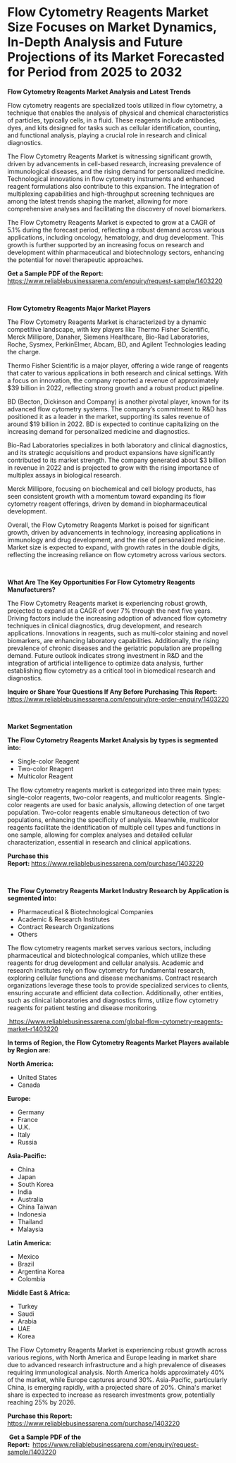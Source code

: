 <p><h1>Flow Cytometry Reagents Market Size Focuses on Market Dynamics, In-Depth Analysis and Future Projections of its Market Forecasted for Period from 2025 to 2032</h1></p><p><strong>Flow Cytometry Reagents Market Analysis and Latest Trends</strong></p>
<p><p>Flow cytometry reagents are specialized tools utilized in flow cytometry, a technique that enables the analysis of physical and chemical characteristics of particles, typically cells, in a fluid. These reagents include antibodies, dyes, and kits designed for tasks such as cellular identification, counting, and functional analysis, playing a crucial role in research and clinical diagnostics.</p><p>The Flow Cytometry Reagents Market is witnessing significant growth, driven by advancements in cell-based research, increasing prevalence of immunological diseases, and the rising demand for personalized medicine. Technological innovations in flow cytometry instruments and enhanced reagent formulations also contribute to this expansion. The integration of multiplexing capabilities and high-throughput screening techniques are among the latest trends shaping the market, allowing for more comprehensive analyses and facilitating the discovery of novel biomarkers.</p><p>The Flow Cytometry Reagents Market is expected to grow at a CAGR of 5.1% during the forecast period, reflecting a robust demand across various applications, including oncology, hematology, and drug development. This growth is further supported by an increasing focus on research and development within pharmaceutical and biotechnology sectors, enhancing the potential for novel therapeutic approaches.</p></p>
<p><strong>Get a Sample PDF of the Report:&nbsp;</strong> <a href="https://www.reliablebusinessarena.com/enquiry/request-sample/1403220?utm_campaign=2102&utm_medium=2&utm_source=Github&utm_content=ia&utm_term=16042025&utm_id=flow-cytometry-reagents">https://www.reliablebusinessarena.com/enquiry/request-sample/1403220</a></p>
<p>&nbsp;</p>
<p><strong>Flow Cytometry Reagents Major Market Players</strong></p>
<p><p>The Flow Cytometry Reagents Market is characterized by a dynamic competitive landscape, with key players like Thermo Fisher Scientific, Merck Millipore, Danaher, Siemens Healthcare, Bio-Rad Laboratories, Roche, Sysmex, PerkinElmer, Abcam, BD, and Agilent Technologies leading the charge.</p><p>Thermo Fisher Scientific is a major player, offering a wide range of reagents that cater to various applications in both research and clinical settings. With a focus on innovation, the company reported a revenue of approximately $39 billion in 2022, reflecting strong growth and a robust product pipeline.</p><p>BD (Becton, Dickinson and Company) is another pivotal player, known for its advanced flow cytometry systems. The company’s commitment to R&D has positioned it as a leader in the market, supporting its sales revenue of around $19 billion in 2022. BD is expected to continue capitalizing on the increasing demand for personalized medicine and diagnostics.</p><p>Bio-Rad Laboratories specializes in both laboratory and clinical diagnostics, and its strategic acquisitions and product expansions have significantly contributed to its market strength. The company generated about $3 billion in revenue in 2022 and is projected to grow with the rising importance of multiplex assays in biological research.</p><p>Merck Millipore, focusing on biochemical and cell biology products, has seen consistent growth with a momentum toward expanding its flow cytometry reagent offerings, driven by demand in biopharmaceutical development.</p><p>Overall, the Flow Cytometry Reagents Market is poised for significant growth, driven by advancements in technology, increasing applications in immunology and drug development, and the rise of personalized medicine. Market size is expected to expand, with growth rates in the double digits, reflecting the increasing reliance on flow cytometry across various sectors.</p></p>
<p>&nbsp;</p>
<p><strong>What Are The Key Opportunities For Flow Cytometry Reagents Manufacturers?</strong></p>
<p><p>The Flow Cytometry Reagents market is experiencing robust growth, projected to expand at a CAGR of over 7% through the next five years. Driving factors include the increasing adoption of advanced flow cytometry techniques in clinical diagnostics, drug development, and research applications. Innovations in reagents, such as multi-color staining and novel biomarkers, are enhancing laboratory capabilities. Additionally, the rising prevalence of chronic diseases and the geriatric population are propelling demand. Future outlook indicates strong investment in R&D and the integration of artificial intelligence to optimize data analysis, further establishing flow cytometry as a critical tool in biomedical research and diagnostics.</p></p>
<p><strong>Inquire or Share Your Questions If Any Before Purchasing This Report:</strong> <a href="https://www.reliablebusinessarena.com/enquiry/pre-order-enquiry/1403220?utm_campaign=2102&utm_medium=2&utm_source=Github&utm_content=ia&utm_term=16042025&utm_id=flow-cytometry-reagents">https://www.reliablebusinessarena.com/enquiry/pre-order-enquiry/1403220</a></p>
<p>&nbsp;</p>
<p><strong>Market Segmentation</strong></p>
<p><strong>The Flow Cytometry Reagents Market Analysis by types is segmented into:</strong></p>
<p><ul><li>Single-color Reagent</li><li>Two-color Reagent</li><li>Multicolor Reagent</li></ul></p>
<p><p>The flow cytometry reagents market is categorized into three main types: single-color reagents, two-color reagents, and multicolor reagents. Single-color reagents are used for basic analysis, allowing detection of one target population. Two-color reagents enable simultaneous detection of two populations, enhancing the specificity of analysis. Meanwhile, multicolor reagents facilitate the identification of multiple cell types and functions in one sample, allowing for complex analyses and detailed cellular characterization, essential in research and clinical applications.</p></p>
<p><strong>Purchase this Report:&nbsp;</strong><a href="https://www.reliablebusinessarena.com/purchase/1403220?utm_campaign=2102&utm_medium=2&utm_source=Github&utm_content=ia&utm_term=16042025&utm_id=flow-cytometry-reagents">https://www.reliablebusinessarena.com/purchase/1403220</a></p>
<p>&nbsp;</p>
<p><strong>The Flow Cytometry Reagents Market Industry Research by Application is segmented into:</strong></p>
<p><ul><li>Pharmaceutical & Biotechnological Companies</li><li>Academic & Research Institutes</li><li>Contract Research Organizations</li><li>Others</li></ul></p>
<p><p>The flow cytometry reagents market serves various sectors, including pharmaceutical and biotechnological companies, which utilize these reagents for drug development and cellular analysis. Academic and research institutes rely on flow cytometry for fundamental research, exploring cellular functions and disease mechanisms. Contract research organizations leverage these tools to provide specialized services to clients, ensuring accurate and efficient data collection. Additionally, other entities, such as clinical laboratories and diagnostics firms, utilize flow cytometry reagents for patient testing and disease monitoring.</p></p>
<p><a href="https://www.reliablebusinessarena.com/global-flow-cytometry-reagents-market-r1403220?utm_campaign=2102&utm_medium=2&utm_source=Github&utm_content=ia&utm_term=16042025&utm_id=flow-cytometry-reagents">&nbsp;https://www.reliablebusinessarena.com/global-flow-cytometry-reagents-market-r1403220</a></p>
<p><strong>In terms of Region, the Flow Cytometry Reagents Market Players available by Region are:</strong></p>
<p>
    <p> <strong> North America: </strong>
        <ul>
            <li>United States</li>
            <li>Canada</li>
        </ul>
        </p> 
    <p> <strong> Europe: </strong>
        <ul>
            <li>Germany</li>
            <li>France</li>
            <li>U.K.</li>
            <li>Italy</li>
            <li>Russia</li>
        </ul>
        </p> 
    <p> <strong> Asia-Pacific: </strong>
        <ul>
            <li>China</li>
            <li>Japan</li>
            <li>South Korea</li>
            <li>India</li>
            <li>Australia</li>
            <li>China Taiwan</li>
            <li>Indonesia</li>
            <li>Thailand</li>
            <li>Malaysia</li>
        </ul>
        </p> 
    <p> <strong> Latin America: </strong>
        <ul>
            <li>Mexico</li>
            <li>Brazil</li>
            <li>Argentina Korea</li>
            <li>Colombia</li>
        </ul>
        </p> 
    <p> <strong> Middle East & Africa: </strong>
        <ul>
            <li>Turkey</li>
            <li>Saudi</li>
            <li>Arabia</li>
            <li>UAE</li>
            <li>Korea</li>
        </ul>
    </p>
    </p>
<p><p>The Flow Cytometry Reagents Market is experiencing robust growth across various regions, with North America and Europe leading in market share due to advanced research infrastructure and a high prevalence of diseases requiring immunological analysis. North America holds approximately 40% of the market, while Europe captures around 30%. Asia-Pacific, particularly China, is emerging rapidly, with a projected share of 20%. China's market share is expected to increase as research investments grow, potentially reaching 25% by 2026.</p></p>
<p><strong>Purchase this Report: </strong><a href="https://www.reliablebusinessarena.com/purchase/1403220?utm_campaign=2102&utm_medium=2&utm_source=Github&utm_content=ia&utm_term=16042025&utm_id=flow-cytometry-reagents">https://www.reliablebusinessarena.com/purchase/1403220</a></p>
<p>&nbsp;<strong>Get a Sample PDF of the Report:&nbsp;&nbsp;</strong><a href="https://www.reliablebusinessarena.com/enquiry/request-sample/1403220?utm_campaign=2102&utm_medium=2&utm_source=Github&utm_content=ia&utm_term=16042025&utm_id=flow-cytometry-reagents">https://www.reliablebusinessarena.com/enquiry/request-sample/1403220</a></p>
<p><strong></strong></p>
<p><p></p><p></p><p></p></p>